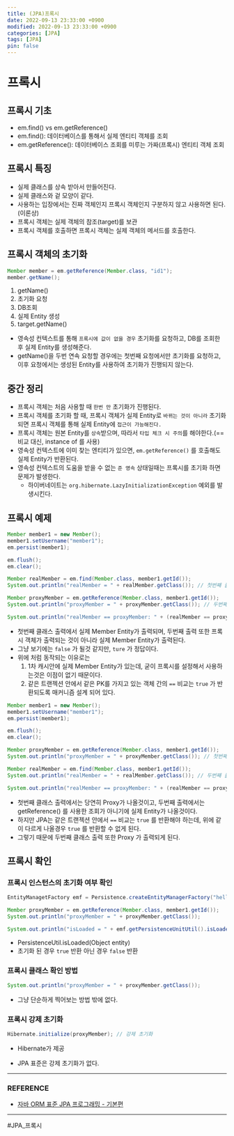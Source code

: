 ```yaml
---
title: (JPA)프록시
date: 2022-09-13 23:33:00 +0900
modified: 2022-09-13 23:33:00 +0900
categories: [JPA]
tags: [JPA]
pin: false
---
```


# 프록시

## 프록시 기초

- em.find() vs em.getReference()
- em.find(): 데이터베이스를 통해서 실제 엔티티 객체를 조회
- em.getReference(): 데이터베이스 조회를 미루는 가짜(프록시) 엔티티 객체 조회

## 프록시 특징
- 실제 클래스를 상속 받아서 만들어진다.
- 실제 클래스와 겉 모양이 같다.
- 사용하는 입장에서는 진짜 객체인지 프록시 객체인지 구분하지 않고 사용하면 된다.(이론상)
- 프록시 객체는 실제 객체의 참조(target)를 보관
- 프록시 객체를 호출하면 프록시 객체는 실제 객체의 메서드를 호출한다.

## 프록시 객체의 초기화
```java
Member member = em.getReference(Member.class, "id1");
member.getName();
```
1. getName()
2. 초기화 요청
3. DB조회
4. 실제 Entity 생성
5. target.getName()
- 영속성 컨텍스트를 통해 `프록시에 값이 없을 경우` 초기화를 요청하고, DB를 조회한 후 실제 Entity를 생성해준다.
- getName()을 두번 연속 요청할 경우에는 첫번째 요청에서만 초기화를 요청하고, 이후 요청에서는 생성된 Entity를 사용하여 초기화가 진행되지 않는다.

## 중간 정리
- 프록시 객체는 처음 사용할 때 `한번 만` 초기화가 진행된다.
- 프록시 객체를 초기화 할 때, 프록시 객체가 실제 Entity로 `바뀌는 것이 아니라` 초기화 되면 프록시 객체를 통해 실제 Entity에 `접근이 가능해진다.`
- 프록시 객체는 원본 Entity를 `상속`받으며, 따라서 `타입 체크 시 주의`를 해야한다.(== 비교 대신, instance of 를 사용)
- 영속성 컨텍스트에 이미 찾는 엔티티가 있으면, `em.getReference()` 를 호출해도 실제 Entity가 반환된다.
- 영속성 컨텍스트의 도움을 받을 수 없는 `준 영속` 상태일때는 프록시를 초기화 하면 문제가 발생한다.
    - 하이버네이트는 `org.hibernate.LazyInitializationException` 예외를 발생시킨다.

## 프록시 예제
```java
Member member1 = new Member();
member1.setUsername("member1");
em.persist(member1);

em.flush();
em.clear();

Member realMember = em.find(Member.class, member1.getId());
System.out.println("realMember = " + realMember.getClass()); // 첫번째 클래스 출력

Member proxyMember = em.getReference(Member.class, member1.getId());
System.out.println("proxyMember = " + proxyMember.getClass()); // 두번째 클래스 출력

System.out.println("realMember == proxyMember: " + (realMember == proxyMember)); // true? false?
```
- 첫번째 클래스 출력에서 실제 Member Entity가 출력되며, 두번째 출력 또한 프록시 객체가 출력되는 것이 아니라 실제 Member Entity가 출력된다.
- 그냥 보기에는 `false` 가 될것 같지만, `ture` 가 정답이다.
- 위에 처럼 동작되는 이유로는
    1. 1차 캐시안에 실제 Member Entity가 있는데, 굳이 프록시를 설정해서 사용하는것은 이점이 없기 때문이다.
    2. 같은 트랜젝션 안에서 같은 PK를 가지고 있는 객체 간의 `==` 비교는 `true` 가 반환되도록 매커니즘 설계 되어 있다.

```java
Member member1 = new Member();
member1.setUsername("member1");
em.persist(member1);

em.flush();
em.clear();

Member proxyMember = em.getReference(Member.class, member1.getId());
System.out.println("proxyMember = " + proxyMember.getClass()); // 첫번째 클래스 출력

Member realMember = em.find(Member.class, member1.getId());
System.out.println("realMember = " + realMember.getClass()); // 두번째 클래스 출력

System.out.println("realMember == proxyMember: " + (realMember == proxyMember)); // true? false?
```
- 첫번째 클래스 출력에서는 당연히 Proxy가 나올것이고, 두번째 출력에서는 getReference() 를 사용한 조회가 아니기에 실제 Entity가 나올것이다.
- 하지만 JPA는 같은 트랜젝션 안에서 `==` 비교는 `true` 를 반환해야 하는데, 위에 같이 다르게 나올경우 `true` 를 반환할 수 없게 된다.
- 그렇기 때문에 두번째 클래스 출력 또한 Proxy 가 출력되게 된다.

## 프록시 확인

### 프록시 인스턴스의 초기화 여부 확인
```java
EntityManagetFactory emf = Persistence.createEntityManagerFactory("hello");

Member proxyMember = em.getReference(Member.class, member1.getId());
System.out.println("proxyMember = " + proxyMember.getClass());

System.out.println("isLoaded = " + emf.getPersistenceUnitUtil().isLoaded(proxyMember));
```
- PersistenceUtil.isLoaded(Object entity)
- 초기화 된 경우 `true` 반환 아닌 경우 `false` 반환

### 프록시 클래스 확인 방법
```java
System.out.println("proxyMember = " + proxyMember.getClass());
```
- 그냥 단순하게 찍어보는 방법 밖에 없다.

### 프록시 강제 초기화
```java
Hibernate.initialize(proxyMember); // 강제 초기화
```
- Hibernate가 제공

- JPA 표준은 강제 초기화가 없다.

    

---

### REFERENCE

- [자바 ORM 표준 JPA 프로그래밍 - 기본편](https://www.inflearn.com/course/ORM-JPA-Basic/dashboard)

    

---

#JPA_프록시